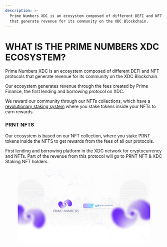 ```yaml
---
description: >-
  Prime Numbers XDC is an ecosystem composed of different DEFI and NFT protocols
  that generate revenue for its community on the XDC Blockchain.
---
```


# WHAT IS THE PRIME NUMBERS XDC ECOSYSTEM?

Prime Numbers XDC is an ecosystem composed of different DEFI and NFT protocols that generate revenue for its community on the XDC Blockchain.

Our ecosystem generates revenue through the fees created by Prime Finance, the first lending and borrowing protocol on XDC.

We reward our community through our NFTs collections, which have a [revolutionary staking system](https://medium.com/@PrimeNumbersFi/nft-staking-mechanics-june-update-8d3eb8327258) where you stake tokens inside your NFTs to earn rewards.

### **PRNT NFTS**

Our ecosystem is based on our NFT collection, where you stake PRNT tokens inside the NFTS to get rewards from the fees of all our protocols.

First lending and borrowing platform in the XDC network for cryptocurrency and NFTs. Part of the revenue from this protocol will go to PRNT NFT & XDC Staking NFT holders.





<figure><img src="../../.gitbook/assets/primenumbers_youtube.png" alt=""><figcaption></figcaption></figure>

